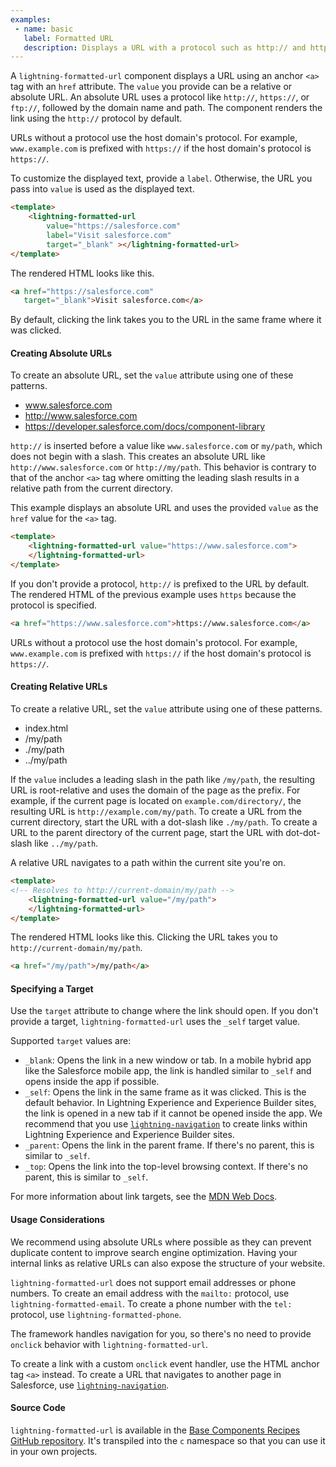 ```yaml
---
examples:
 - name: basic
   label: Formatted URL
   description: Displays a URL with a protocol such as http:// and https://. A value "/my/path" creates a relative URL.
---
```

A `lightning-formatted-url` component displays a URL using an anchor `<a>` tag with an `href` attribute. The `value` you provide can be a relative or absolute URL. An absolute URL uses a protocol like `http://`, `https://`, or
`ftp://`, followed by the domain name and path. The component renders the link using the `http://` protocol by default.

URLs without a protocol use the host domain's protocol. For example, `www.example.com` is prefixed with `https://` if the host domain's protocol is `https://`.

To customize the displayed text, provide a `label`. Otherwise,
the URL you pass into `value` is used as the displayed text. 

```html
<template>
    <lightning-formatted-url 
        value="https://salesforce.com"
        label="Visit salesforce.com" 
        target="_blank" ></lightning-formatted-url>
</template>
```

The rendered HTML looks like this.

```html
<a href="https://salesforce.com"
   target="_blank">Visit salesforce.com</a>
```

By default, clicking the link takes you to the URL in the same frame where it was clicked.


#### Creating Absolute URLs

To create an absolute URL, set the `value` attribute using one of these patterns.
 * www.salesforce.com
 * http://www.salesforce.com
 * https://developer.salesforce.com/docs/component-library

`http://` is inserted before a value like `www.salesforce.com` or `my/path`, which does not begin with a slash. This creates an absolute URL like `http://www.salesforce.com` or `http://my/path`. This behavior is contrary to that of the anchor `<a>` tag where omitting the leading slash results in a relative path from the current directory. 

This example displays an absolute URL and uses the provided `value` as the `href` value for the `<a>` tag. 

```html
<template>
    <lightning-formatted-url value="https://www.salesforce.com">
    </lightning-formatted-url>
</template>
```

If you don't provide a protocol, `http://` is prefixed to the URL by default. The rendered HTML of the previous example 
uses `https` because the protocol is specified. 

```html
<a href="https://www.salesforce.com">https://www.salesforce.com</a>
```

URLs without a protocol use the host domain's protocol. For example, `www.example.com` is prefixed with `https://` if the host domain's protocol is `https://`.
 #### Creating Relative URLs

 To create a relative URL, set the `value` attribute using one of these patterns.
  * index.html
  * /my/path
  * ./my/path
  * ../my/path

 If the `value` includes a leading slash in the path like `/my/path`, the resulting URL is root-relative and uses the domain of the page as the prefix. For example, if the current page is located on `example.com/directory/`, the resulting URL is `http://example.com/my/path`. To create a URL from the current directory, start the URL with a dot-slash like `./my/path`. To create a URL to the parent directory of the current page, start the URL with dot-dot-slash like `../my/path`.

A relative URL navigates to a path within the current site you're on.

```html
<template>
<!-- Resolves to http://current-domain/my/path -->
    <lightning-formatted-url value="/my/path">
    </lightning-formatted-url>
</template>
```

The rendered HTML looks like this. Clicking the URL takes you to `http://current-domain/my/path`.

```html
<a href="/my/path">/my/path</a>
```

#### Specifying a Target

Use the `target` attribute to change where the link should open. If you don't
provide a target, `lightning-formatted-url` uses the `_self` target value.

Supported `target` values are:

  * `_blank`: Opens the link in a new window or tab. In a mobile hybrid app like the Salesforce mobile app, the link is handled similar to `_self` and opens inside the app if possible.
  * `_self`: Opens the link in the same frame as it was clicked. This is the default behavior. In Lightning Experience and Experience Builder sites, the link is opened in a new tab if it cannot be opened inside the app. We recommend that you use [`lightning-navigation`](bundle/lightning-navigation/documentation) to create links within Lightning Experience and Experience Builder sites.
  * `_parent`: Opens the link in the parent frame. If there's no parent, this is similar to `_self`.
  * `_top`: Opens the link into the top-level browsing context. If there's no parent, this is similar to `_self`.

For more information about link targets, see the [MDN Web Docs](https://developer.mozilla.org/en-US/docs/Web/HTML/Element/a).

#### Usage Considerations

We recommend using absolute URLs where possible as they can prevent duplicate content to improve search engine optimization.
Having your internal links as relative URLs can also expose the structure of your website.

`lightning-formatted-url` does not support email addresses or phone numbers. To create an email address with the `mailto:` protocol, use `lightning-formatted-email`.
To create a phone number with the `tel:` protocol, use `lightning-formatted-phone`.

The framework handles navigation for you, so there's no need to provide `onclick`
behavior with `lightning-formatted-url`. 

To create a link with a
custom `onclick` event handler, use the HTML anchor tag `<a>` instead. To create a URL that navigates to another page in Salesforce, use
[`lightning-navigation`](bundle/lightning-navigation/documentation).


#### Source Code

`lightning-formatted-url` is available in the [Base Components Recipes GitHub repository](https://github.com/salesforce/base-components-recipes#documentation). It's transpiled into the `c` namespace so that you can use it in your own projects.